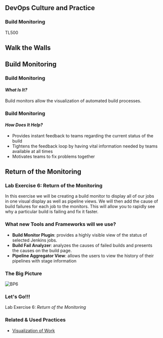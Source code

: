 <!-- .slide: data-background-image="images/RH_NewBrand_Background.png" -->
## DevOps Culture and Practice <!-- {.element: class="course-title"} -->
### Build Monitoring <!-- {.element: class="title-color"} -->
TL500 <!-- {.element: class="title-color"} -->



## Walk the Walls



<!-- .slide: id="build-monitor" -->
## Build Monitoring



### Build Monitoring
#### _What Is It?_
Build monitors allow the visualization of automated build processes.



### Build Monitoring
#### _How Does It Help?_
* Provides instant feedback to teams regarding the current status of the build
* Tightens the feedback loop by having vital information needed by teams available at all times
* Motivates teams to fix problems together



<!-- .slide: id="return-monitoring" -->
## Return of the Monitoring



### Lab Exercise 6: Return of the Monitoring
In this exercise we will be creating a build monitor to display all of our jobs
in one visual display as well as pipeline views. We will then add the cause of
build failures for each job to the monitors. This will allow you to rapidly
see why a particular build is failing and fix it faster.



### What new Tools and Frameworks will we use?
* **Build Monitor Plugin**: provides a highly visible view of the status of
selected Jenkins jobs.
* **Build Fail Analyzer**: analyzes the causes of failed builds and presents
the causes on the build page.
* **Pipeline Aggregator View**: allows the users to view the history of their
pipelines with stage information



### The Big Picture
![BP6](images/bp-6-return-monitoring.jpg)



### Let's Go!!!
Lab Exercise 6: _Return of the Monitoring_



<!-- .slide: data-background-image="images/book-background.jpeg", class="black-style"  data-background-opacity="0.3" -->
### Related & Used Practices
- [Visualization of Work](https://openpracticelibrary.com/practice/visualisation-of-work/)
